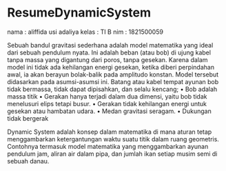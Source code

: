 # ResumeDynamicSystem
nama : aliffida usi adaliya
kelas : TI B
nim : 1821500059

Sebuah bandul gravitasi sederhana adalah model matematika yang ideal dari sebuah pendulum nyata. Ini adalah beban (atau bob) di ujung kabel tanpa massa yang digantung dari poros, tanpa gesekan. Karena dalam model ini tidak ada kehilangan energi gesekan, ketika diberi perpindahan awal, ia akan berayun bolak-balik pada amplitudo konstan. Model tersebut didasarkan pada asumsi-asumsi ini.
Batang atau kabel tempat ayunan bob tidak bermassa, tidak dapat dipisahkan, dan selalu kencang; 
• Bob adalah massa titik 
• Gerakan hanya terjadi dalam dua dimensi, yaitu bob tidak menelusuri elips tetapi busur.
• Gerakan tidak kehilangan energi untuk gesekan atau hambatan udara.
• Medan gravitasi seragam.
• Dukungan tidak bergerak

Dynamic System adalah konsep dalam matematika di mana aturan tetap menggambarkan ketergantungan waktu suatu titik dalam ruang geometris. Contohnya termasuk model matematika yang menggambarkan ayunan pendulum jam, aliran air dalam pipa, dan jumlah ikan setiap musim semi di sebuah danau.

